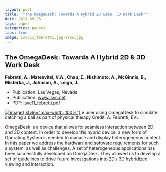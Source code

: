 ```yaml
---
layout: post
title: '"The OmegaDesk: Towards A Hybrid 2D &amp; 3D Work Desk"'
date: 2011-09-26
tags: paper
categories: papers
tabs: true
image: isvc11_febretti.jpg-srcw.jpg
---
```


## The OmegaDesk: Towards A Hybrid 2D &amp; 3D Work Desk
**Febretti, A., Mateevitsi, V.A., Chau, D., Nishimoto, A., McGinnis, B., Misterka, J., Johnson, A., Leigh, J.**
- Publication: Las Vegas, Nevada
- Publication: www.isvc.net
- PDF: [isvc11_febretti.pdf](/documents/isvc11_febretti.pdf)


[![image](https://www.evl.uic.edu/output/originals/isvc11_febretti.jpg-srcw.jpg){:style="max-width: 100%"}](https://www.evl.uic.edu/output/originals/isvc11_febretti.jpg-srcw.jpg)
A user using OmegaDesk to simulate catching a ball as part of physical therapy
Credit: A. Febretti, EVL

OmegaDesk is a device that allows for seamless interaction between 2D and 3D content. In order to develop this hybrid device, a new form of Operating System is needed to manage and display heterogeneous content. In this paper we address the hardware and software requirements for such a system, as well as challenges. A set of heterogeneous applications has been successfully developed on OmegaDesk. They allowed us to develop a set of guidelines to drive future investigations into 2D / 3D hybridized viewing and interaction.
